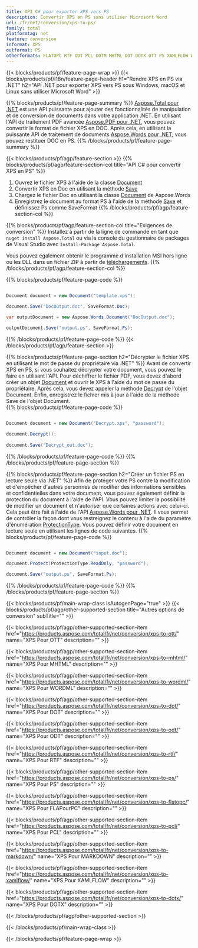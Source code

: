 ```yaml
---
title: API C# pour exporter XPS vers PS
description: Convertir XPS en PS sans utiliser Microsoft Word
url: /fr/net/conversion/xps-to-ps/
family: total
platformtag: net
feature: conversion
informat: XPS
outformat: PS
otherformats: FLATOPC RTF ODT PCL DOTM MHTML DOT DOTX OTT PS XAMLFLOW WORDML
---
```

{{< blocks/products/pf/feature-page-wrap >}}
{{< blocks/products/pf/i18n/feature-page-header h1="Rendre XPS en PS via .NET" h2="API .NET pour exporter XPS vers PS sous Windows, macOS et Linux sans utiliser Microsoft Word" >}}

{{% blocks/products/pf/feature-page-summary %}}
[Aspose.Total pour .NET](https://products.aspose.com/total/net/) est une API puissante pour ajouter des fonctionnalités de manipulation et de conversion de documents dans votre application .NET. En utilisant l'API de traitement PDF avancée [Aspose.PDF pour .NET](https://products.aspose.com/pdf/net/), vous pouvez convertir le format de fichier XPS en DOC. Après cela, en utilisant la puissante API de traitement de documents [Aspose.Words pour .NET](https://products.aspose.com/words/net/), vous pouvez restituer DOC en PS.
{{% /blocks/products/pf/feature-page-summary  %}}

{{< blocks/products/pf/agp/feature-section >}}
{{% blocks/products/pf/agp/feature-section-col title="API C# pour convertir XPS en PS" %}}
1. Ouvrez le fichier XPS à l'aide de la classe [Document](https://apireference.aspose.com/pdf/net/aspose.pdf/document)
2. Convertir XPS en Doc en utilisant la méthode [Save](https://apireference.aspose.com/pdf/net/aspose.pdf.document/save/methods/5)
3. Chargez le fichier Doc en utilisant la classe [Document](https://apireference.aspose.com/words/net/aspose.words/document) de Aspose.Words
4. Enregistrez le document au format PS à l'aide de la méthode [Save](https://apireference.aspose.com/words/net/aspose.words.document/save/methods/4) et définissez Ps comme SaveFormat
{{% /blocks/products/pf/agp/feature-section-col %}}

{{% blocks/products/pf/agp/feature-section-col title="Exigences de conversion" %}}
Installez à partir de la ligne de commande en tant que ```nuget install Aspose.Total``` ou via la console du gestionnaire de packages de Visual Studio avec ```Install-Package Aspose.Total```.

Vous pouvez également obtenir le programme d'installation MSI hors ligne ou les DLL dans un fichier ZIP à partir de [téléchargements](https://downloads.aspose.com/total/net).
{{% /blocks/products/pf/agp/feature-section-col %}}

{{% blocks/products/pf/feature-page-code %}}

```cs

Document document = new Document("template.xps");
 
document.Save("DocOutput.doc", SaveFormat.Doc); 

var outputDocument = new Aspose.Words.Document("DocOutput.doc");

outputDocument.Save("output.ps", SaveFormat.Ps);   
```

{{% /blocks/products/pf/feature-page-code %}}
{{< /blocks/products/pf/agp/feature-section >}}

{{% blocks/products/pf/feature-page-section  h2="Décrypter le fichier XPS en utilisant le mot de passe du propriétaire via .NET" %}}
Avant de convertir XPS en PS, si vous souhaitez décrypter votre document, vous pouvez le faire en utilisant l'API. Pour déchiffrer le fichier PDF, vous devez d'abord créer un objet [Document](https://apireference.aspose.com/pdf/net/aspose.pdf/document) et ouvrir le XPS à l'aide du mot de passe du propriétaire. Après cela, vous devez appeler la méthode [Decrypt](https://apireference.aspose.com/pdf/net/aspose.pdf/document/methods/decrypt) de l'objet Document. Enfin, enregistrez le fichier mis à jour à l'aide de la méthode Save de l'objet Document.  
{{% blocks/products/pf/feature-page-code %}}

```cs

Document document = new Document("Decrypt.xps", "password");

document.Decrypt();
 
document.Save("Decrypt_out.doc");
```

{{% /blocks/products/pf/feature-page-code  %}}
{{% /blocks/products/pf/feature-page-section %}}

{{% blocks/products/pf/feature-page-section  h2="Créer un fichier PS en lecture seule via .NET" %}}
Afin de protéger votre PS contre la modification et d'empêcher d'autres personnes de modifier des informations sensibles et confidentielles dans votre document, vous pouvez également définir la protection du document à l'aide de l'API. Vous pouvez limiter la possibilité de modifier un document et n'autoriser que certaines actions avec celui-ci. Cela peut être fait à l'aide de l'API [Aspose.Words pour .NET](https://products.aspose.com/words/net/). Il vous permet de contrôler la façon dont vous restreignez le contenu à l'aide du paramètre d'énumération [ProtectionType](https://apireference.aspose.com/words/net/aspose.words/protectiontype). Vous pouvez définir votre document en lecture seule en utilisant les lignes de code suivantes. 
{{% blocks/products/pf/feature-page-code %}}

```cs

Document document = new Document("input.doc");

document.Protect(ProtectionType.ReadOnly, "password");

document.Save("output.ps", SaveFormat.Ps);    
```

{{% /blocks/products/pf/feature-page-code  %}}
{{% /blocks/products/pf/feature-page-section %}}

{{< blocks/products/pf/main-wrap-class isAutogenPage="true" >}}
{{< blocks/products/pf/agp/other-supported-section title="Autres options de conversion" subTitle="" >}}

{{< blocks/products/pf/agp/other-supported-section-item href="https://products.aspose.com/total/fr/net/conversion/xps-to-ott/" name="XPS Pour OTT" description="" >}}

{{< blocks/products/pf/agp/other-supported-section-item href="https://products.aspose.com/total/fr/net/conversion/xps-to-mhtml/" name="XPS Pour MHTML" description="" >}}

{{< blocks/products/pf/agp/other-supported-section-item href="https://products.aspose.com/total/fr/net/conversion/xps-to-wordml/" name="XPS Pour WORDML" description="" >}}

{{< blocks/products/pf/agp/other-supported-section-item href="https://products.aspose.com/total/fr/net/conversion/xps-to-dot/" name="XPS Pour DOT" description="" >}}

{{< blocks/products/pf/agp/other-supported-section-item href="https://products.aspose.com/total/fr/net/conversion/xps-to-odt/" name="XPS Pour ODT" description="" >}}

{{< blocks/products/pf/agp/other-supported-section-item href="https://products.aspose.com/total/fr/net/conversion/xps-to-rtf/" name="XPS Pour RTF" description="" >}}

{{< blocks/products/pf/agp/other-supported-section-item href="https://products.aspose.com/total/fr/net/conversion/xps-to-ps/" name="XPS Pour PS" description="" >}}

{{< blocks/products/pf/agp/other-supported-section-item href="https://products.aspose.com/total/fr/net/conversion/xps-to-flatopc/" name="XPS Pour FLAPourPC" description="" >}}

{{< blocks/products/pf/agp/other-supported-section-item href="https://products.aspose.com/total/fr/net/conversion/xps-to-pcl/" name="XPS Pour PCL" description="" >}}

{{< blocks/products/pf/agp/other-supported-section-item href="https://products.aspose.com/total/fr/net/conversion/xps-to-markdown/" name="XPS Pour MARKDOWN" description="" >}}

{{< blocks/products/pf/agp/other-supported-section-item href="https://products.aspose.com/total/fr/net/conversion/xps-to-xamlflow/" name="XPS Pour XAMLFLOW" description="" >}}

{{< blocks/products/pf/agp/other-supported-section-item href="https://products.aspose.com/total/fr/net/conversion/xps-to-dotx/" name="XPS Pour DOTX" description="" >}}



{{< /blocks/products/pf/agp/other-supported-section >}}

{{< /blocks/products/pf/main-wrap-class >}}

{{< /blocks/products/pf/feature-page-wrap >}}